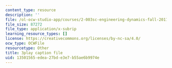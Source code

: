 ```yaml
---
content_type: resource
description: ''
file: /ol-ocw-studio-app/courses/2-003sc-engineering-dynamics-fall-2011/13501565edea27bde3e7b55ae6b9974e_p9DHjoLS3GA.srt
file_size: 87272
file_type: application/x-subrip
learning_resource_types: []
license: https://creativecommons.org/licenses/by-nc-sa/4.0/
ocw_type: OCWFile
resourcetype: Other
title: 3play caption file
uid: 13501565-edea-27bd-e3e7-b55ae6b9974e
---
```

